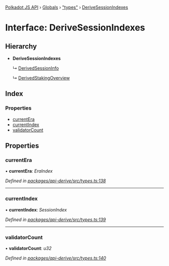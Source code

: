 [Polkadot JS API](../README.md) › [Globals](../globals.md) › ["types"](../modules/_types_.md) › [DeriveSessionIndexes](_types_.derivesessionindexes.md)

# Interface: DeriveSessionIndexes

## Hierarchy

* **DeriveSessionIndexes**

  ↳ [DerivedSessionInfo](_types_.derivedsessioninfo.md)

  ↳ [DerivedStakingOverview](_types_.derivedstakingoverview.md)

## Index

### Properties

* [currentEra](_types_.derivesessionindexes.md#currentera)
* [currentIndex](_types_.derivesessionindexes.md#currentindex)
* [validatorCount](_types_.derivesessionindexes.md#validatorcount)

## Properties

###  currentEra

• **currentEra**: *EraIndex*

*Defined in [packages/api-derive/src/types.ts:138](https://github.com/polkadot-js/api/blob/3db15e73a5/packages/api-derive/src/types.ts#L138)*

___

###  currentIndex

• **currentIndex**: *SessionIndex*

*Defined in [packages/api-derive/src/types.ts:139](https://github.com/polkadot-js/api/blob/3db15e73a5/packages/api-derive/src/types.ts#L139)*

___

###  validatorCount

• **validatorCount**: *u32*

*Defined in [packages/api-derive/src/types.ts:140](https://github.com/polkadot-js/api/blob/3db15e73a5/packages/api-derive/src/types.ts#L140)*
